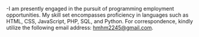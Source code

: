-I am presently engaged in the pursuit of programming employment opportunities.
 My skill set encompasses proficiency in languages such as HTML, CSS, JavaScript, PHP, SQL, and Python.
 For correspondence, kindly utilize the following email address: hmhm2245@gmail.com.
<!---
Hassanm78/Hassanm78 is a ✨ special ✨ repository because its `README.md` (this file) appears on your GitHub profile.
You can click the Preview link to take a look at your changes.
--->
